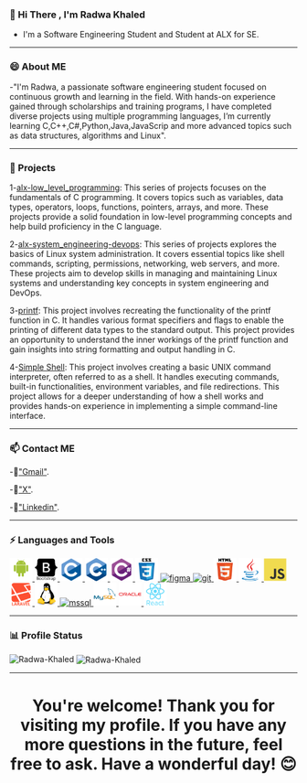 ### 👋 Hi There , I'm Radwa Khaled

- I'm a Software Engineering Student and Student at ALX for SE.
----------------------------------------------------------------------------------------------
### 😄 About ME

-"I'm Radwa, a passionate software engineering student focused on continuous growth and learning in the field. With hands-on experience gained through scholarships and training programs, I have completed diverse projects using multiple programming languages, I’m currently learning C,C++,C#,Python,Java,JavaScrip and more advanced topics such as data structures, algorithms and Linux".

---------------------------------------------------------------------------------------------
### 🌱 Projects


1-<a href="https://github.com/Radwa-Khaled/alx-low_level_programming" target="blank">alx-low_level_programming</a>: This series of projects focuses on the fundamentals of C programming. It covers topics such as variables, data types, operators, loops, functions, pointers, arrays, and more. These projects provide a solid foundation in low-level programming concepts and help build proficiency in the C language.

2-<a href="https://github.com/Radwa-Khaled/alx-system_engineering-devops" target="blank">alx-system_engineering-devops</a>: This series of projects explores the basics of Linux system administration. It covers essential topics like shell commands, scripting, permissions, networking, web servers, and more. These projects aim to develop skills in managing and maintaining Linux systems and understanding key concepts in system engineering and DevOps.

3-<a href="https://github.com/Radwa-Khaled/alx-low_level_programming" target="blank">printf</a>: This project involves recreating the functionality of the printf function in C. It handles various format specifiers and flags to enable the printing of different data types to the standard output. This project provides an opportunity to understand the inner workings of the printf function and gain insights into string formatting and output handling in C.

4-<a href="https://github.com/Radwa-Khaled/simple_shell" target="blank">Simple Shell</a>: This project involves creating a basic UNIX command interpreter, often referred to as a shell. It handles executing commands, built-in functionalities, environment variables, and file redirections. This project allows for a deeper understanding of how a shell works and provides hands-on experience in implementing a simple command-line interface.

---------------------------------------------------------------------------------------------

### 📫 Contact ME

-📌<a href="https://radwaabouzed@gmail.com" target="blank">"Gmail"</a>.

-📌<a href="https://twitter.com/radwakhale55983?t=-yshm77uacnsfeibh2wbew&s=0" target="blank">"X"</a>.

-📌<a href="https://www.linkedin.com/in/radwa-khaled-26b95928a" target="blank">"Linkedin"</a>.

---------------------------------------------------------------------------------------------

###  ⚡ Languages and Tools


<p align="left"> <a href="https://developer.android.com" target="_blank" rel="noreferrer"> <img src="https://raw.githubusercontent.com/devicons/devicon/master/icons/android/android-original-wordmark.svg" alt="android" width="40" height="40"/> </a> <a href="https://getbootstrap.com" target="_blank" rel="noreferrer"> <img src="https://raw.githubusercontent.com/devicons/devicon/master/icons/bootstrap/bootstrap-plain-wordmark.svg" alt="bootstrap" width="40" height="40"/> </a> <a href="https://www.cprogramming.com/" target="_blank" rel="noreferrer"> <img src="https://raw.githubusercontent.com/devicons/devicon/master/icons/c/c-original.svg" alt="c" width="40" height="40"/> </a> <a href="https://www.w3schools.com/cpp/" target="_blank" rel="noreferrer"> <img src="https://raw.githubusercontent.com/devicons/devicon/master/icons/cplusplus/cplusplus-original.svg" alt="cplusplus" width="40" height="40"/> </a> <a href="https://www.w3schools.com/cs/" target="_blank" rel="noreferrer"> <img src="https://raw.githubusercontent.com/devicons/devicon/master/icons/csharp/csharp-original.svg" alt="csharp" width="40" height="40"/> </a> <a href="https://www.w3schools.com/css/" target="_blank" rel="noreferrer"> <img src="https://raw.githubusercontent.com/devicons/devicon/master/icons/css3/css3-original-wordmark.svg" alt="css3" width="40" height="40"/> </a> <a href="https://www.figma.com/" target="_blank" rel="noreferrer"> <img src="https://www.vectorlogo.zone/logos/figma/figma-icon.svg" alt="figma" width="40" height="40"/> </a> <a href="https://git-scm.com/" target="_blank" rel="noreferrer"> <img src="https://www.vectorlogo.zone/logos/git-scm/git-scm-icon.svg" alt="git" width="40" height="40"/> </a> <a href="https://www.w3.org/html/" target="_blank" rel="noreferrer"> <img src="https://raw.githubusercontent.com/devicons/devicon/master/icons/html5/html5-original-wordmark.svg" alt="html5" width="40" height="40"/> </a> <a href="https://www.java.com" target="_blank" rel="noreferrer"> <img src="https://raw.githubusercontent.com/devicons/devicon/master/icons/java/java-original.svg" alt="java" width="40" height="40"/> </a> <a href="https://developer.mozilla.org/en-US/docs/Web/JavaScript" target="_blank" rel="noreferrer"> <img src="https://raw.githubusercontent.com/devicons/devicon/master/icons/javascript/javascript-original.svg" alt="javascript" width="40" height="40"/> </a> <a href="https://laravel.com/" target="_blank" rel="noreferrer"> <img src="https://raw.githubusercontent.com/devicons/devicon/master/icons/laravel/laravel-plain-wordmark.svg" alt="laravel" width="40" height="40"/> </a> <a href="https://www.linux.org/" target="_blank" rel="noreferrer"> <img src="https://raw.githubusercontent.com/devicons/devicon/master/icons/linux/linux-original.svg" alt="linux" width="40" height="40"/> </a> <a href="https://www.microsoft.com/en-us/sql-server" target="_blank" rel="noreferrer"> <img src="https://www.svgrepo.com/show/303229/microsoft-sql-server-logo.svg" alt="mssql" width="40" height="40"/> </a> <a href="https://www.mysql.com/" target="_blank" rel="noreferrer"> <img src="https://raw.githubusercontent.com/devicons/devicon/master/icons/mysql/mysql-original-wordmark.svg" alt="mysql" width="40" height="40"/> </a> <a href="https://www.oracle.com/" target="_blank" rel="noreferrer"> <img src="https://raw.githubusercontent.com/devicons/devicon/master/icons/oracle/oracle-original.svg" alt="oracle" width="40" height="40"/> </a> <a href="https://reactjs.org/" target="_blank" rel="noreferrer"> <img src="https://raw.githubusercontent.com/devicons/devicon/master/icons/react/react-original-wordmark.svg" alt="react" width="40" height="40"/> </a> </p>

---------------------------------------------------------------------------------------------

###  📊 Profile Status

<p><img align="left" src="https://github-readme-stats.vercel.app/api/top-langs?username=Radwa-Khaled&show_icons=true&locale=en&layout=compact" alt="Radwa-Khaled"/></p>

<p>&nbsp;<img align="center" src="https://github-readme-stats.vercel.app/api?username=Radwa-Khaled&show_icons=true&locale=en" alt="Radwa-Khaled" /></p>

---------------------------------------------------------------------------------------------

<h1 align="center">You're welcome! Thank you for visiting my profile. If you have any more questions in the future, feel free to ask. Have a wonderful day! 😊 </h1>


